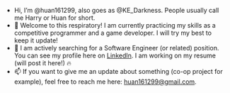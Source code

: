 - Hi, I’m @huan161299, also goes as @KE_Darkness. People usually call me Harry or Huan for short. 
- 🌱 Welcome to this respiratory! I am currently practicing my skills as a competitive programmer and a game developer. I will try my best to keep it update!
- 🚀 I am actively searching for a Software Engineer (or related) position. You can see my profile here on [LinkedIn](https://www.linkedin.com/in/huan-c-tran-81184b195/). I am working on my resume (will post it here!) 🔥
- 📫 If you want to give me an update about something (co-op project for example), feel free to reach me here: huan161299@gmail.com.

<!---
huan161299/huan161299 is a ✨ special ✨ repository because its `README.md` (this file) appears on your GitHub profile.
You can click the Preview link to take a look at your changes.
--->
